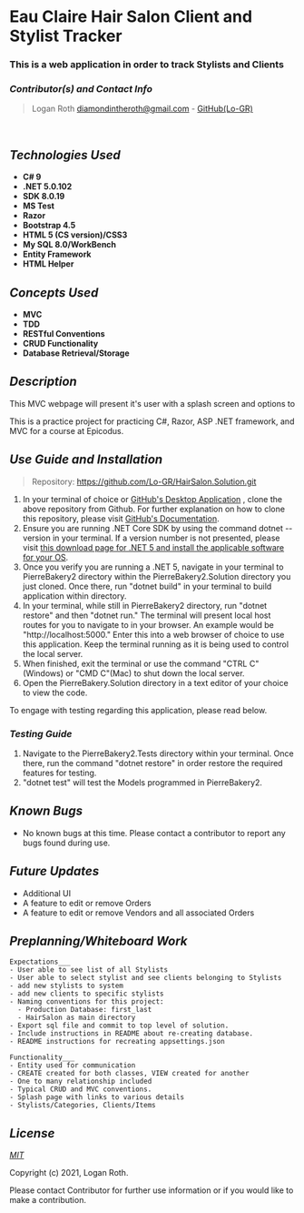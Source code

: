 # **Eau Claire Hair Salon Client and Stylist Tracker**
### This is a web application in order to track Stylists and Clients

 ### _Contributor(s) and Contact Info_
> Logan Roth diamondintheroth@gmail.com - [GitHub(Lo-GR)](https://github.com/Lo-GR)

<br/>

## _Technologies Used_

* **C# 9**
* **.NET 5.0.102**
* **SDK 8.0.19**
* **MS Test**
* **Razor**
* **Bootstrap 4.5**
* **HTML 5 (CS version)/CSS3**
* **My SQL 8.0/WorkBench**
* **Entity Framework**
* **HTML Helper**

## _Concepts Used_

* **MVC**
* **TDD**
* **RESTful Conventions**
* **CRUD Functionality**
* **Database Retrieval/Storage**

## _Description_
This MVC webpage will present it's user with a splash screen and options to 

This is a practice project for practicing C#, Razor, ASP .NET framework, and MVC for a course at Epicodus.

## _Use Guide and Installation_

> Repository: https://github.com/Lo-GR/HairSalon.Solution.git
1. In your terminal of choice or [GitHub's Desktop Application](https://desktop.github.com/) , clone the above repository from Github. For further explanation on how to clone this repository, please visit [GitHub's Documentation](https://docs.github.com/en/github/using-git/which-remote-url-should-i-use).
2. Ensure you are running .NET Core SDK by using the command dotnet --version in your terminal. If a version number is not presented, please visit [this download page for .NET 5 and install the applicable software for your OS](https://dotnet.microsoft.com/download/dotnet/5.0). 
3. Once you verify you are running a .NET 5, navigate in your terminal to PierreBakery2 directory within the PierreBakery2.Solution directory you just cloned. Once there, run "dotnet build" in your terminal to build application within directory. 
4. In your terminal, while still in PierreBakery2 directory, run "dotnet restore" and then "dotnet run." The terminal will present local host routes for you to navigate to in your browser. An example would be "http://localhost:5000." Enter this into a web browser of choice to use this application. Keep the terminal running as it is being used to control the local server.
5. When finished, exit the terminal or use the command "CTRL C"(Windows) or "CMD C"(Mac) to shut down the local server.
6. Open the PierreBakery.Solution directory in a text editor of your choice to view the code.

To engage with testing regarding this application, please read below.

### _Testing Guide_
1. Navigate to the PierreBakery2.Tests directory within your terminal. Once there, run the command "dotnet restore" in order restore the required features for testing.
2. "dotnet test" will test the Models programmed in PierreBakery2.

## _Known Bugs_
* No known bugs at this time. Please contact a contributor to report any bugs found during use.

## _Future Updates_
* Additional UI
* A feature to edit or remove Orders
* A feature to edit or remove Vendors and all associated Orders

## _Preplanning/Whiteboard Work_
```
Expectations___
- User able to see list of all Stylists
- User able to select stylist and see clients belonging to Stylists
- add new stylists to system
- add new clients to specific stylists
- Naming conventions for this project:
  - Production Database: first_last
  - HairSalon as main directory
- Export sql file and commit to top level of solution.
- Include instructions in README about re-creating database.
- README instructions for recreating appsettings.json

Functionality___
- Entity used for communication
- CREATE created for both classes, VIEW created for another
- One to many relationship included
- Typical CRUD and MVC conventions.
- Splash page with links to various details
- Stylists/Categories, Clients/Items
```

## _License_

[_MIT_](https://opensource.org/licenses/MIT)

Copyright (c) 2021, Logan Roth.

Please contact Contributor for further use information or if you would like to make a contribution.